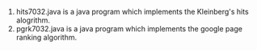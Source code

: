 1. hits7032.java is a java program which implements the Kleinberg's hits alogrithm. 
2. pgrk7032.java is a java program which implements the google page ranking algorithm.
